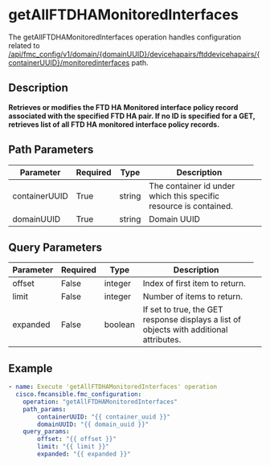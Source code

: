 # getAllFTDHAMonitoredInterfaces

The getAllFTDHAMonitoredInterfaces operation handles configuration related to [/api/fmc_config/v1/domain/{domainUUID}/devicehapairs/ftddevicehapairs/{containerUUID}/monitoredinterfaces](/paths//api/fmc_config/v1/domain/{domain_uuid}/devicehapairs/ftddevicehapairs/{container_uuid}/monitoredinterfaces.md) path.&nbsp;
## Description
**Retrieves or modifies the FTD HA Monitored interface policy record associated with the specified FTD HA pair. If no ID is specified for a GET, retrieves list of all FTD HA monitored interface policy records.**

## Path Parameters
| Parameter | Required | Type | Description |
| --------- | -------- | ---- | ----------- |
| containerUUID | True | string <td colspan=3> The container id under which this specific resource is contained. |
| domainUUID | True | string <td colspan=3> Domain UUID |

## Query Parameters
| Parameter | Required | Type | Description |
| --------- | -------- | ---- | ----------- |
| offset | False | integer <td colspan=3> Index of first item to return. |
| limit | False | integer <td colspan=3> Number of items to return. |
| expanded | False | boolean <td colspan=3> If set to true, the GET response displays a list of objects with additional attributes. |

## Example
```yaml
- name: Execute 'getAllFTDHAMonitoredInterfaces' operation
  cisco.fmcansible.fmc_configuration:
    operation: "getAllFTDHAMonitoredInterfaces"
    path_params:
        containerUUID: "{{ container_uuid }}"
        domainUUID: "{{ domain_uuid }}"
    query_params:
        offset: "{{ offset }}"
        limit: "{{ limit }}"
        expanded: "{{ expanded }}"

```